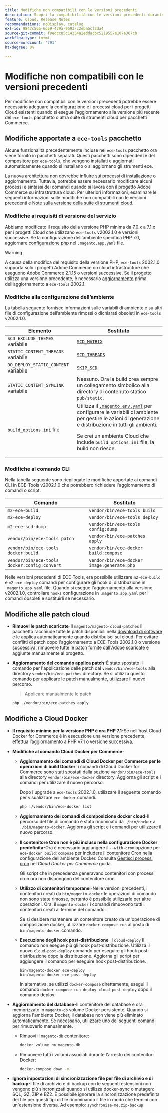 ```yaml
---
title: Modifiche non compatibili con le versioni precedenti
description: Scopri la compatibilità con le versioni precedenti durante l’aggiornamento dei progetti Cloud esistenti.
feature: Cloud, Release Notes
recommendations: noDisplay, catalog
exl-id: 9847c565-6d59-429a-9593-c2eba5cf2da4
source-git-commit: f9edcc85c14354a2eddacbc5219557e107a367cb
workflow-type: tm+mt
source-wordcount: '791'
ht-degree: 0%

---
```


# Modifiche non compatibili con le versioni precedenti

Per modifiche non compatibili con le versioni precedenti potrebbe essere necessario adeguare la configurazione e i processi cloud per i progetti Cloud esistenti quando si esegue l’aggiornamento alla versione più recente del `ece-tools` pacchetto o altra suite di strumenti cloud per pacchetti Commerce.

## Modifiche apportate a `ece-tools` pacchetto

Alcune funzionalità precedentemente incluse nel `ece-tools` pacchetto ora viene fornito in pacchetti separati. Questi pacchetti sono dipendenze del compositore per `ece-tools`, che vengono installati e aggiornati automaticamente quando si installano o si aggiornano gli strumenti ece.

La nuova architettura non dovrebbe influire sui processi di installazione o aggiornamento. Tuttavia, potrebbe essere necessario modificare alcuni processi e sintassi dei comandi quando si lavora con il progetto Adobe Commerce su infrastruttura cloud. Per ulteriori informazioni, esaminare le seguenti informazioni sulle modifiche non compatibili con le versioni precedenti e [Note sulla versione della suite di strumenti cloud](cloud-tools-suite.md).

### Modifiche ai requisiti di versione del servizio

Abbiamo modificato il requisito della versione PHP minima da 7.0.x a 7.1.x per i progetti Cloud che utilizzano `ece-tools` v2002.1.0 e versioni successive. Se la configurazione dell&#39;ambiente specifica PHP 7.0, aggiornare [configurazione php](../application/php-settings.md) nel `.magento.app.yaml` file.

>[!WARNING]
>
>A causa della modifica del requisito della versione PHP, `ece-tools` 2002.1.0 supporta solo i progetti Adobe Commerce on cloud infrastructure che eseguono Adobe Commerce 2.1.15 o versioni successive. Se il progetto utilizza una versione precedente, è necessario [aggiornamento](../development/commerce-version.md) prima dell’aggiornamento a `ece-tools` 2002.1.

### Modifiche alla configurazione dell’ambiente

La tabella seguente fornisce informazioni sulle variabili di ambiente e su altri file di configurazione dell’ambiente rimossi o dichiarati obsoleti in `ece-tools` v2002.1.0.

| Elemento | Sostituto |
| -------- | ----------- |
| `SCD_EXCLUDE_THEMES` variabile | [`SCD_MATRIX`](../environment/variables-build.md#scd_matrix) |
| `STATIC_CONTENT_THREADS` variabile | [`SCD_THREADS`](../environment/variables-build.md#scd_threads) |
| `DO_DEPLOY_STATIC_CONTENT` variabile | [`SKIP_SCD`](../environment/variables-build.md#skip_scd) |
| `STATIC_CONTENT_SYMLINK` variabile | Nessuno. Ora la build crea sempre un collegamento simbolico alla directory di contenuto statico `pub/static`. |
| `build_options.ini` file | Utilizza il [`.magento.env.yaml`](../application/configure-app-yaml.md) per configurare le variabili di ambiente per gestire le azioni di generazione e distribuzione in tutti gli ambienti.<p>Se crei un ambiente Cloud che include `build_options.ini` file, la build non riesce. |

### Modifiche al comando CLI

Nella tabella seguente sono riepilogate le modifiche apportate ai comandi CLI in ECE-Tools v2002.1.0 che potrebbero richiedere l&#39;aggiornamento di comandi o script.

| Comando | Sostituto |
|-------- | ----------- |
| `m2-ece-build` | `vendor/bin/ece-tools build` |
| `m2-ece-deploy` | `vendor/bin/ece-tools deploy` |
| `m2-ece-scd-dump` | `vendor/bin/ece-tools config:dump` |
| `vendor/bin/ece-tools patch` | `vendor/bin/ece-patches apply` |
| `vendor/bin/ece-tools docker:build` | `vendor/bin/ece-docker build:compose` |
| `vendor/bin/ece-tools docker:config:convert` | `vendor/bin/ece-docker  image:generate:php` |

Nelle versioni precedenti di ECE-Tools, era possibile utilizzare `m2-ece-build` e `m2-ece-deploy` comandi per configurare gli hook di distribuzione in `.magento.app.yaml` file. Quando si esegue l&#39;aggiornamento alla versione v2002.1.0, controllare `hooks` configurazione in `.magento.app.yaml` per i comandi obsoleti e sostituirli se necessario.

## Modifiche alle patch cloud

- **Rimuovi le patch scaricate**-Il `magento/magento-cloud-patches` il pacchetto racchiude tutte le patch disponibili nella [download di software](https://experienceleague.adobe.com/docs/commerce-operations/installation-guide/prerequisites/commerce.html) e le applica automaticamente quando distribuisci sul cloud. Per evitare conflitti di patch dopo l&#39;aggiornamento a ECE-Tools 2002.1.0 o versione successiva, rimuovere tutte le patch fornite dall&#39;Adobe scaricate e aggiunte manualmente al progetto.

- **Aggiornamento del comando applica patch**-È stato spostato il comando per l&#39;applicazione delle patch dal `vendor/bin/ece-tools` alla directory `vendor/bin/ece-patches` directory. Se si utilizza questo comando per applicare le patch manualmente, utilizzare il nuovo percorso.

  > Applicare manualmente le patch

  ```bash
  php ./vendor/bin/ece-patches apply
  ```

## Modifiche a Cloud Docker

- **Il requisito minimo per la versione PHP è ora PHP 7.1**-Se nell’host Cloud Docker for Commerce è in esecuzione una versione precedente, effettua l’aggiornamento a PHP v7.1 o versione successiva.

- **Modifiche al comando Cloud Docker per Commerce**-

   - **Aggiornamento dei comandi di Cloud Docker per Commerce per le operazioni di build Docker**: i comandi di Cloud Docker for Commerce sono stati spostati dalla sezione `vendor/bin/ece-tools` alla directory `vendor/bin/ece-docker` directory. Aggiorna gli script e i comandi per utilizzare il nuovo percorso.

     Dopo l&#39;upgrade a `ece-tools` 2002.1.0, utilizzare il seguente comando per visualizzare `ece-docker` comandi.

     ```bash
     php ./vendor/bin/ece-docker list
     ```

   - **Aggiornamento dei comandi di composizione docker cloud**-Il percorso del file di comando è stato rinominato da `./bin/docker` a `./bin/magento-docker`. Aggiorna gli script e i comandi per utilizzare il nuovo percorso.

   - **Il contenitore Cron non è più incluso nella configurazione Docker predefinita**-Ora è necessario aggiungere il `--with-cron` opzione per `ece-docker build:compose` per includere il contenitore Cron nella configurazione dell’ambiente Docker. Consulta [Gestisci processi cron](https://developer.adobe.com/commerce/cloud-tools/docker/configure/manage-cron-jobs/) nel _Cloud Docker per Commerce_ guida.

     Gli script che in precedenza generavano contenitori con processi cron ora non dispongono del contenitore cron.

   - **Utilizzo di contenitori temporanei**-Nelle versioni precedenti, i contenitori creati da `bin/magento-docker` le operazioni di comando non sono state rimosse, pertanto è possibile utilizzarle per altre operazioni. Ora, il `magento-docker` i comandi rimuovono tutti i contenitori creati al termine del comando.

     Se si desidera mantenere un contenitore creato da un&#39;operazione di composizione docker, utilizzare `docker-compose run` al posto di `bin/magento-docker` comando.

   - **Esecuzione degli hook post-distribuzione**-Il `cloud-deploy` Il comando non esegue più gli hook post-distribuzione. Utilizza il nuovo `cloud-post-deploy` comando per eseguire gli hook post-distribuzione dopo la distribuzione. Aggiorna gli script per aggiungere il comando per eseguire hook post-distribuzione.

     ```shell
     bin/magento-docker ece-deploy
     bin/magento-docker ece-post-deploy
     ```

     In alternativa, se utilizzi `docker-compose` direttamente, esegui il comando `docker-compose run deploy cloud-post-deploy` dopo il comando deploy.

- **Aggiornamento del database**-Il contenitore del database è ora memorizzato in `magento-db` volume Docker persistente. Quando si aggiorna l&#39;ambiente Docker, il database non viene più eliminato automaticamente. Se necessario, utilizzare uno dei seguenti comandi per rimuoverlo manualmente.

   - Rimuovi il `magento-db` contenitore:

     ```bash
     docker volume rm magento-db
     ```

   - Rimuovere tutti i volumi associati durante l&#39;arresto dei contenitori Docker:

     ```bash
     docker-compose down -v
     ```

- **Ignora impostazioni di sincronizzazione file per file di archivio e di backup**-I file di archivio e di backup con le seguenti estensioni non vengono più sincronizzati quando si utilizza docker-sync o mutagen: SQL, GZ, ZIP e BZ2. È possibile ignorare la sincronizzazione predefinita dei file per questi tipi di file rinominando il file in modo che termini con un&#39;estensione diversa. Ad esempio: `synchronize-me.zip-backup`
